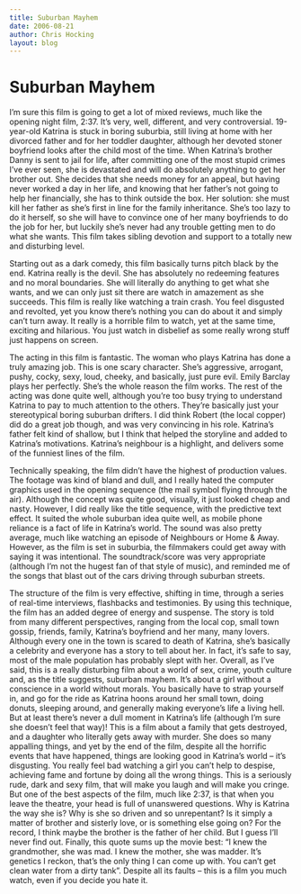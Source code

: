 ```yaml
---
title: Suburban Mayhem
date: 2006-08-21
author: Chris Hocking
layout: blog
---
```

# Suburban Mayhem

I’m sure this film is going to get a lot of mixed reviews, much like the opening night film, 2:37. It’s very, well, different, and very controversial. 19-year-old Katrina is stuck in boring suburbia, still living at home with her divorced father and for her toddler daughter, although her devoted stoner boyfriend looks after the child most of the time. When Katrina’s brother Danny is sent to jail for life, after committing one of the most stupid crimes I’ve ever seen, she is devastated and will do absolutely anything to get her brother out. She decides that she needs money for an appeal, but having never worked a day in her life, and knowing that her father’s not going to help her financially, she has to think outside the box. Her solution: she must kill her father as she’s first in line for the family inheritance. She’s too lazy to do it herself, so she will have to convince one of her many boyfriends to do the job for her, but luckily she’s never had any trouble getting men to do what she wants. This film takes sibling devotion and support to a totally new and disturbing level.

Starting out as a dark comedy, this film basically turns pitch black by the end. Katrina really is the devil. She has absolutely no redeeming features and no moral boundaries. She will literally do anything to get what she wants, and we can only just sit there are watch in amazement as she succeeds. This film is really like watching a train crash. You feel disgusted and revolted, yet you know there’s nothing you can do about it and simply can’t turn away. It really is a horrible film to watch, yet at the same time, exciting and hilarious. You just watch in disbelief as some really wrong stuff just happens on screen.

The acting in this film is fantastic. The woman who plays Katrina has done a truly amazing job. This is one scary character. She’s aggressive, arrogant, pushy, cocky, sexy, loud, cheeky, and basically, just pure evil. Emily Barclay plays her perfectly. She’s the whole reason the film works. The rest of the acting was done quite well, although you’re too busy trying to understand Katrina to pay to much attention to the others. They’re basically just your stereotypical boring suburban drifters. I did think Robert (the local copper) did do a great job though, and was very convincing in his role. Katrina’s father felt kind of shallow, but I think that helped the storyline and added to Katrina’s motivations. Katrina’s neighbour is a highlight, and delivers some of the funniest lines of the film.

Technically speaking, the film didn’t have the highest of production values. The footage was kind of bland and dull, and I really hated the computer graphics used in the opening sequence (the mail symbol flying through the air). Although the concept was quite good, visually, it just looked cheap and nasty. However, I did really like the title sequence, with the predictive text effect. It suited the whole suburban idea quite well, as mobile phone reliance is a fact of life in Katrina’s world. The sound was also pretty average, much like watching an episode of Neighbours or Home & Away. However, as the film is set in suburbia, the filmmakers could get away with saying it was intentional. The soundtrack/score was very appropriate (although I’m not the hugest fan of that style of music), and reminded me of the songs that blast out of the cars driving through suburban streets.

The structure of the film is very effective, shifting in time, through a series of real-time interviews, flashbacks and testimonies. By using this technique, the film has an added degree of energy and suspense. The story is told from many different perspectives, ranging from the local cop, small town gossip, friends, family, Katrina’s boyfriend and her many, many lovers. Although every one in the town is scared to death of Katrina, she’s basically a celebrity and everyone has a story to tell about her. In fact, it’s safe to say, most of the male population has probably slept with her.
Overall, as I’ve said, this is a really disturbing film about a world of sex, crime, youth culture and, as the title suggests, suburban mayhem. It’s about a girl without a conscience in a world without morals. You basically have to strap yourself in, and go for the ride as Katrina hoons around her small town, doing donuts, sleeping around, and generally making everyone’s life a living hell. But at least there’s never a dull moment in Katrina’s life (although I’m sure she doesn’t feel that way)! This is a film about a family that gets destroyed, and a daughter who literally gets away with murder. She does so many appalling things, and yet by the end of the film, despite all the horrific events that have happened, things are looking good in Katrina’s world – it’s disgusting. You really feel bad watching a girl you can’t help to despise, achieving fame and fortune by doing all the wrong things. This is a seriously rude, dark and sexy film, that will make you laugh and will make you cringe. But one of the best aspects of the film, much like 2:37, is that when you leave the theatre, your head is full of unanswered questions. Why is Katrina the way she is? Why is she so driven and so unrepentant? Is it simply a matter of brother and sisterly love, or is something else going on? For the record, I think maybe the brother is the father of her child. But I guess I’ll never find out. Finally, this quote sums up the movie best: “I knew the grandmother, she was mad. I knew the mother, she was madder. It’s genetics I reckon, that’s the only thing I can come up with. You can’t get clean water from a dirty tank”. Despite all its faults – this is a film you much watch, even if you decide you hate it.